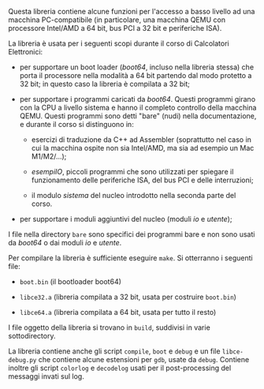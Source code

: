 Questa libreria contiene alcune funzioni per l'accesso a basso livello
ad una macchina PC-compatibile (in particolare, una macchina QEMU con
processore Intel/AMD a 64 bit, bus PCI a 32 bit e periferiche ISA).

La libreria è usata per i seguenti scopi durante il corso di Calcolatori
Elettronici:

- per supportare un boot loader (_boot64_, incluso nella libreria stessa) che
  porta il processore nella modalità a 64 bit partendo dal modo protetto a 32
  bit; in questo caso la libreria è compilata a 32 bit;

- per supportare i programmi caricati da _boot64_. Questi programmi girano con
  la CPU a livello sistema e hanno il completo controllo della macchina QEMU.
  Questi programmi sono detti "bare" (nudi) nella documentazione, e durante il
  corso si distinguono in:

    - esercizi di traduzione da C++ ad Assembler (soprattutto nel
      caso in cui la macchina ospite non sia Intel/AMD, ma sia ad esempio
      un Mac M1/M2/...);

    - _esempiIO_, piccoli programmi che sono utilizzati
      per spiegare il funzionamento delle periferiche ISA, del bus PCI e
      delle interruzioni;

    - il modulo _sistema_ del nucleo introdotto nella seconda parte del corso.

- per supportare i moduli aggiuntivi del nucleo  (moduli _io_ e _utente_);

I file nella directory `bare` sono specifici dei programmi bare e non sono
usati da _boot64_ o dai moduli _io_ e _utente_.

Per compilare la libreria è sufficiente eseguire `make`. Si otterranno i seguenti
file:

- `boot.bin` (il bootloader boot64)

- `libce32.a` (libreria compilata a 32 bit, usata per costruire `boot.bin`)

- `libce64.a` (libreria compilata a 64 bit, usata per tutto il resto)

I file oggetto della libreria si trovano in `build`, suddivisi in varie sottodirectory.

La libreria contiene anche gli script `compile`, `boot` e `debug` e un file `libce-debug.py`
che contiene alcune estensioni per `gdb`, usate da `debug`.
Contiene inoltre gli script `colorlog` e `decodelog` usati per il post-processing del
messaggi invati sul log.
